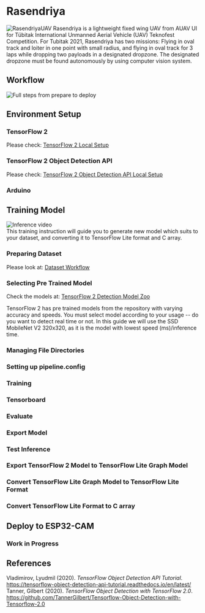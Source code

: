 # Rasendriya  
![RasendriyaUAV](https://github.com/rizkymille/rasendriya-auav-ui/blob/main/docs/rasendriya.jpg)
Rasendriya is a lightweight fixed wing UAV from AUAV UI for Tübitak International Unmanned Aerial Vehicle (UAV) Teknofest Competition. For Tubitak 2021, Rasendriya has two missions: Flying in oval track and loiter in one point with small radius, and flying in oval track for 3 laps while dropping two payloads in a designated dropzone. The designated dropzone must be found autonomously by using computer vision system.

## Workflow
![Full steps from prepare to deploy](https://github.com/rizkymille/rasendriya-auav-ui/blob/main/docs/fullsteps.png)

## Environment Setup
### TensorFlow 2
Please check: [TensorFlow 2 Local Setup](https://github.com/rizkymille/rasendriya-auav-ui/blob/main/tensorflow/TF2_LOCALSETUP.md)
### TensorFlow 2 Object Detection API
Please check: [TensorFlow 2 Object Detection API Local Setup](https://github.com/rizkymille/rasendriya-auav-ui/blob/main/tensorflow/TF2_OBJECT_DETECTION_API_LOCALSETUP.md)
### Arduino

## Training Model
![Inference video](https://github.com/rizkymille/rasendriya-auav-ui/blob/main/docs/inference.gif)  
This training instruction will guide you to generate new model which suits to your dataset, and converting it to TensorFlow Lite format and C array.
### Preparing Dataset
Please look at: [Dataset Workflow](https://github.com/rizkymille/rasendriya-auav-ui/blob/main/tensorflow/workspace/orange-dropzone-detection/datasets/DATASET_WORKFLOW.md)
### Selecting Pre Trained Model
Check the models at: [TensorFlow 2 Detection Model Zoo](https://github.com/tensorflow/models/blob/master/research/object_detection/g3doc/tf2_detection_zoo.md)

TensorFlow 2 has pre trained models from the repository with varying accuracy and speeds. You must select model according to your usage -- do you want to detect real time or not. In this guide we will use the SSD MobileNet V2 320x320, as it is the model with lowest speed (ms)/inference time.
### Managing File Directories
### Setting up pipeline.config
### Training
### Tensorboard
### Evaluate
### Export Model
### Test Inference
### Export TensorFlow 2 Model to TensorFlow Lite Graph Model
### Convert TensorFlow Lite Graph Model to TensorFlow Lite Format
### Convert TensorFlow Lite Format to C array

## Deploy to ESP32-CAM
### Work in Progress

## References
Vladimirov, Lyudmil (2020). *TensorFlow Object Detection API Tutorial*. https://tensorflow-object-detection-api-tutorial.readthedocs.io/en/latest/  
Tanner, Gilbert (2020). *TensorFlow Object Detection with TensorFlow 2.0*. https://github.com/TannerGilbert/Tensorflow-Object-Detection-with-Tensorflow-2.0  
